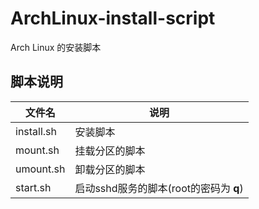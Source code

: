 # ArchLinux-install-script
Arch Linux 的安装脚本

## 脚本说明

| 文件名 | 说明 |
| -------|------|
| install.sh | 安装脚本 |
| mount.sh | 挂载分区的脚本 |
| umount.sh | 卸载分区的脚本 |
| start.sh | 启动sshd服务的脚本(root的密码为 **q**) |

